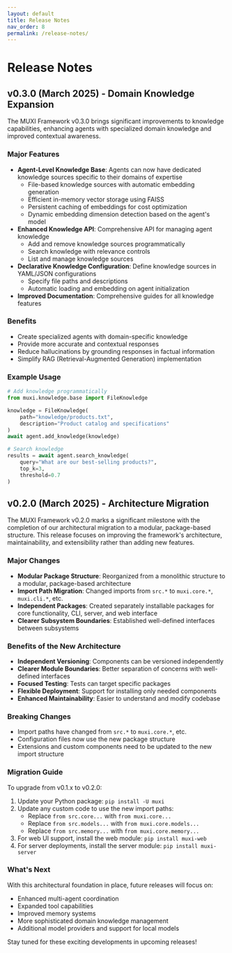 ```yaml
---
layout: default
title: Release Notes
nav_order: 8
permalink: /release-notes/
---
```


# Release Notes

## v0.3.0 (March 2025) - Domain Knowledge Expansion

The MUXI Framework v0.3.0 brings significant improvements to knowledge capabilities, enhancing agents with specialized domain knowledge and improved contextual awareness.

### Major Features

- **Agent-Level Knowledge Base**: Agents can now have dedicated knowledge sources specific to their domains of expertise
  - File-based knowledge sources with automatic embedding generation
  - Efficient in-memory vector storage using FAISS
  - Persistent caching of embeddings for cost optimization
  - Dynamic embedding dimension detection based on the agent's model
- **Enhanced Knowledge API**: Comprehensive API for managing agent knowledge
  - Add and remove knowledge sources programmatically
  - Search knowledge with relevance controls
  - List and manage knowledge sources
- **Declarative Knowledge Configuration**: Define knowledge sources in YAML/JSON configurations
  - Specify file paths and descriptions
  - Automatic loading and embedding on agent initialization
- **Improved Documentation**: Comprehensive guides for all knowledge features

### Benefits

- Create specialized agents with domain-specific knowledge
- Provide more accurate and contextual responses
- Reduce hallucinations by grounding responses in factual information
- Simplify RAG (Retrieval-Augmented Generation) implementation

### Example Usage

```python
# Add knowledge programmatically
from muxi.knowledge.base import FileKnowledge

knowledge = FileKnowledge(
    path="knowledge/products.txt",
    description="Product catalog and specifications"
)
await agent.add_knowledge(knowledge)

# Search knowledge
results = await agent.search_knowledge(
    query="What are our best-selling products?",
    top_k=3,
    threshold=0.7
)
```

## v0.2.0 (March 2025) - Architecture Migration

The MUXI Framework v0.2.0 marks a significant milestone with the completion of our architectural migration to a modular, package-based structure. This release focuses on improving the framework's architecture, maintainability, and extensibility rather than adding new features.

### Major Changes

- **Modular Package Structure**: Reorganized from a monolithic structure to a modular, package-based architecture
- **Import Path Migration**: Changed imports from `src.*` to `muxi.core.*`, `muxi.cli.*`, etc.
- **Independent Packages**: Created separately installable packages for core functionality, CLI, server, and web interface
- **Clearer Subsystem Boundaries**: Established well-defined interfaces between subsystems

### Benefits of the New Architecture

- **Independent Versioning**: Components can be versioned independently
- **Clearer Module Boundaries**: Better separation of concerns with well-defined interfaces
- **Focused Testing**: Tests can target specific packages
- **Flexible Deployment**: Support for installing only needed components
- **Enhanced Maintainability**: Easier to understand and modify codebase

### Breaking Changes

- Import paths have changed from `src.*` to `muxi.core.*`, etc.
- Configuration files now use the new package structure
- Extensions and custom components need to be updated to the new import structure

### Migration Guide

To upgrade from v0.1.x to v0.2.0:

1. Update your Python package: `pip install -U muxi`
2. Update any custom code to use the new import paths:
   - Replace `from src.core...` with `from muxi.core...`
   - Replace `from src.models...` with `from muxi.core.models...`
   - Replace `from src.memory...` with `from muxi.core.memory...`
3. For web UI support, install the web module: `pip install muxi-web`
4. For server deployments, install the server module: `pip install muxi-server`

### What's Next

With this architectural foundation in place, future releases will focus on:

- Enhanced multi-agent coordination
- Expanded tool capabilities
- Improved memory systems
- More sophisticated domain knowledge management
- Additional model providers and support for local models

Stay tuned for these exciting developments in upcoming releases!
